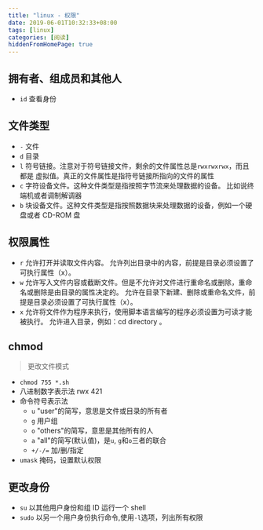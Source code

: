 ```yaml
---
title: "linux - 权限"
date: 2019-06-01T10:32:33+08:00
tags: [linux]
categories: [阅读]
hiddenFromHomePage: true
---
```


## 拥有者、组成员和其他人
- `id` 查看身份

## 文件类型
- `-`	文件
- `d`	目录
- `l`	符号链接。注意对于符号链接文件，剩余的文件属性总是`rwxrwxrwx`，而且都是 虚拟值。真正的文件属性是指符号链接所指向的文件的属性
- `c`	字符设备文件。这种文件类型是指按照字节流来处理数据的设备。 比如说终端机或者调制解调器
- `b`	块设备文件。这种文件类型是指按照数据块来处理数据的设备，例如一个硬盘或者 CD-ROM 盘

## 权限属性
- `r` 允许打开并读取文件内容。	允许列出目录中的内容，前提是目录必须设置了可执行属性（x）。
- `w` 允许写入文件内容或截断文件。但是不允许对文件进行重命名或删除，重命名或删除是由目录的属性决定的。	允许在目录下新建、删除或重命名文件，前提是目录必须设置了可执行属性（x）。
- `x` 允许将文件作为程序来执行，使用脚本语言编写的程序必须设置为可读才能被执行。	允许进入目录，例如：cd directory 。

## chmod
>更改文件模式
- `chmod 755 *.sh`
- 八进制数字表示法 rwx 421
- 命令符号表示法
    - `u` "user"的简写，意思是文件或目录的所有者
    - `g` 用户组
    - `o` "others"的简写，意思是其他所有的人
    - `a` "all"的简写(默认值)，是`u`, `g`和`o`三者的联合
    - `+/-/=` 加/删/指定
- `umask` 掩码，设置默认权限

## 更改身份
- `su` 以其他用户身份和组 ID 运行一个 shell
- `sudo` 以另一个用户身份执行命令,使用`-l`选项，列出所有权限